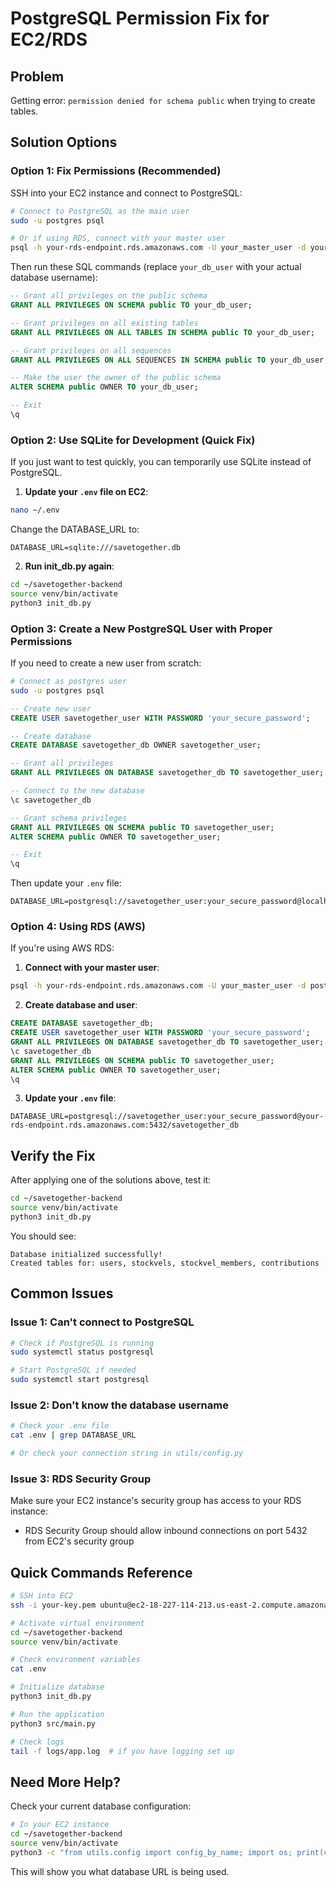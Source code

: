 # PostgreSQL Permission Fix for EC2/RDS

## Problem
Getting error: `permission denied for schema public` when trying to create tables.

## Solution Options

### Option 1: Fix Permissions (Recommended)

SSH into your EC2 instance and connect to PostgreSQL:

```bash
# Connect to PostgreSQL as the main user
sudo -u postgres psql

# Or if using RDS, connect with your master user
psql -h your-rds-endpoint.rds.amazonaws.com -U your_master_user -d your_database_name
```

Then run these SQL commands (replace `your_db_user` with your actual database username):

```sql
-- Grant all privileges on the public schema
GRANT ALL PRIVILEGES ON SCHEMA public TO your_db_user;

-- Grant privileges on all existing tables
GRANT ALL PRIVILEGES ON ALL TABLES IN SCHEMA public TO your_db_user;

-- Grant privileges on all sequences
GRANT ALL PRIVILEGES ON ALL SEQUENCES IN SCHEMA public TO your_db_user;

-- Make the user the owner of the public schema
ALTER SCHEMA public OWNER TO your_db_user;

-- Exit
\q
```

### Option 2: Use SQLite for Development (Quick Fix)

If you just want to test quickly, you can temporarily use SQLite instead of PostgreSQL.

1. **Update your `.env` file on EC2**:

```bash
nano ~/.env
```

Change the DATABASE_URL to:
```env
DATABASE_URL=sqlite:///savetogether.db
```

2. **Run init_db.py again**:
```bash
cd ~/savetogether-backend
source venv/bin/activate
python3 init_db.py
```

### Option 3: Create a New PostgreSQL User with Proper Permissions

If you need to create a new user from scratch:

```bash
# Connect as postgres user
sudo -u postgres psql
```

```sql
-- Create new user
CREATE USER savetogether_user WITH PASSWORD 'your_secure_password';

-- Create database
CREATE DATABASE savetogether_db OWNER savetogether_user;

-- Grant all privileges
GRANT ALL PRIVILEGES ON DATABASE savetogether_db TO savetogether_user;

-- Connect to the new database
\c savetogether_db

-- Grant schema privileges
GRANT ALL PRIVILEGES ON SCHEMA public TO savetogether_user;
ALTER SCHEMA public OWNER TO savetogether_user;

-- Exit
\q
```

Then update your `.env` file:
```env
DATABASE_URL=postgresql://savetogether_user:your_secure_password@localhost/savetogether_db
```

### Option 4: Using RDS (AWS)

If you're using AWS RDS:

1. **Connect with your master user**:
```bash
psql -h your-rds-endpoint.rds.amazonaws.com -U your_master_user -d postgres
```

2. **Create database and user**:
```sql
CREATE DATABASE savetogether_db;
CREATE USER savetogether_user WITH PASSWORD 'your_secure_password';
GRANT ALL PRIVILEGES ON DATABASE savetogether_db TO savetogether_user;
\c savetogether_db
GRANT ALL PRIVILEGES ON SCHEMA public TO savetogether_user;
ALTER SCHEMA public OWNER TO savetogether_user;
\q
```

3. **Update your `.env` file**:
```env
DATABASE_URL=postgresql://savetogether_user:your_secure_password@your-rds-endpoint.rds.amazonaws.com:5432/savetogether_db
```

## Verify the Fix

After applying one of the solutions above, test it:

```bash
cd ~/savetogether-backend
source venv/bin/activate
python3 init_db.py
```

You should see:
```
Database initialized successfully!
Created tables for: users, stockvels, stockvel_members, contributions
```

## Common Issues

### Issue 1: Can't connect to PostgreSQL
```bash
# Check if PostgreSQL is running
sudo systemctl status postgresql

# Start PostgreSQL if needed
sudo systemctl start postgresql
```

### Issue 2: Don't know the database username
```bash
# Check your .env file
cat .env | grep DATABASE_URL

# Or check your connection string in utils/config.py
```

### Issue 3: RDS Security Group
Make sure your EC2 instance's security group has access to your RDS instance:
- RDS Security Group should allow inbound connections on port 5432 from EC2's security group

## Quick Commands Reference

```bash
# SSH into EC2
ssh -i your-key.pem ubuntu@ec2-18-227-114-213.us-east-2.compute.amazonaws.com

# Activate virtual environment
cd ~/savetogether-backend
source venv/bin/activate

# Check environment variables
cat .env

# Initialize database
python3 init_db.py

# Run the application
python3 src/main.py

# Check logs
tail -f logs/app.log  # if you have logging set up
```

## Need More Help?

Check your current database configuration:
```bash
# In your EC2 instance
cd ~/savetogether-backend
source venv/bin/activate
python3 -c "from utils.config import config_by_name; import os; print(config_by_name[os.getenv('FLASK_ENV', 'development')].SQLALCHEMY_DATABASE_URI)"
```

This will show you what database URL is being used.
